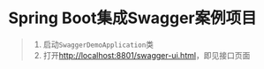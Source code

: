 # Spring Boot集成Swagger案例项目
> 1. 启动`SwaggerDemoApplication`类
> 2. 打开[http://localhost:8801/swagger-ui.html](http://localhost:8801/swagger-ui.html)，即见接口页面